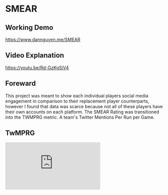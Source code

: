 # SMEAR
## Working Demo
https://www.dannguyen.me/SMEAR

## Video Explanation
https://youtu.be/Rd-GzKgSiV4

## Foreward
This project was meant to show each individual players social media engagement in comparison to their replacement player counterparts, however I found that data was scarce because not all of these players have their own accounts on each platform. The SMEAR Rating was transitioned into the TWMPRG metric. A team's Twitter Mentions Per Run per Game. 

## TwMPRG 
![TwMPRG Calculation](https://latex.codecogs.com/png.latex?%5Clarge%20%5Cfrac%7BTwitter%20Mentions%20@Team%7D%7B%5Cfrac%7Bruns%7D%7Bgame%7D%7D)

